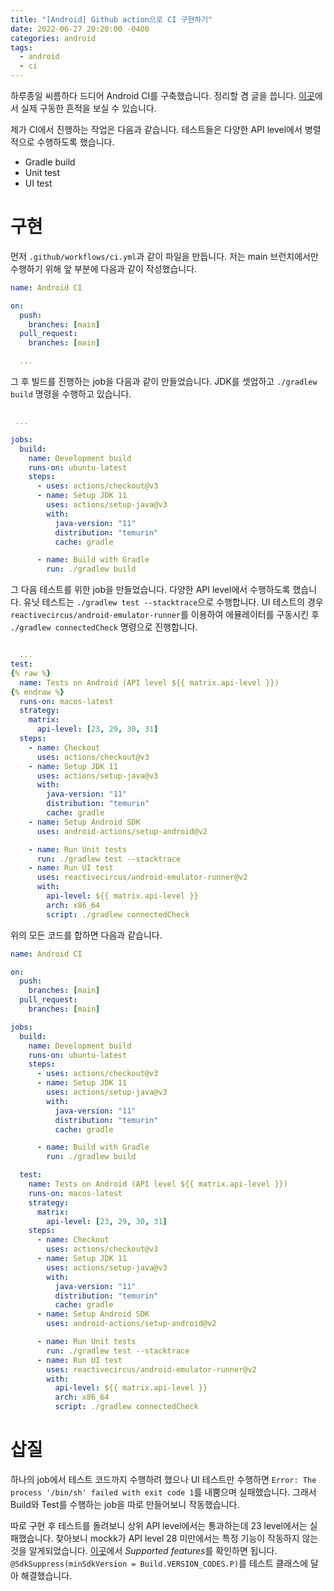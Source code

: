 ```yaml
---
title: "[Android] Github action으로 CI 구현하기"
date: 2022-06-27 20:20:00 -0400
categories: android
tags:
  - android
  - ci
---
```


하루종일 씨름하다 드디어 Android CI를 구축했습니다. 정리할 겸 글을 씁니다.
[이곳](https://github.com/jja08111/HansungNotification/actions/runs/2573543283)에서 실제 구동한 흔적을 보실 수 있습니다.

제가 CI에서 진행하는 작업은 다음과 같습니다. 테스트들은 다양한 API level에서 병렬적으로 수행하도록 했습니다.

- Gradle build
- Unit test
- UI test

# 구현

먼저 `.github/workflows/ci.yml`과 같이 파일을 만듭니다. 저는 main 브런치에서만 수행하기 위해 앞 부분에 다음과 같이 작성했습니다.

```yaml
name: Android CI

on:
  push:
    branches: [main]
  pull_request:
    branches: [main]

  ...
```

그 후 빌드를 진행하는 job을 다음과 같이 만들었습니다. JDK를 셋업하고 `./gradlew build` 명령을 수행하고 있습니다.

```yaml

 ...

jobs:
  build:
    name: Development build
    runs-on: ubuntu-latest
    steps:
      - uses: actions/checkout@v3
      - name: Setup JDK 11
        uses: actions/setup-java@v3
        with:
          java-version: "11"
          distribution: "temurin"
          cache: gradle

      - name: Build with Gradle
        run: ./gradlew build
```

그 다음 테스트를 위한 job을 만들었습니다. 다양한 API level에서 수행하도록 했습니다. 유닛 테스트는 `./gradlew test --stacktrace`으로 수행합니다.
UI 테스트의 경우 `reactivecircus/android-emulator-runner`를 이용하여 에뮬레이터를 구동시킨 후 `./gradlew connectedCheck` 명령으로 진행합니다.

```yaml

  ...
test:
{% raw %}
  name: Tests on Android (API level ${{ matrix.api-level }})
{% endraw %}
  runs-on: macos-latest
  strategy:
    matrix:
      api-level: [23, 29, 30, 31]
  steps:
    - name: Checkout
      uses: actions/checkout@v3
    - name: Setup JDK 11
      uses: actions/setup-java@v3
      with:
        java-version: "11"
        distribution: "temurin"
        cache: gradle
    - name: Setup Android SDK
      uses: android-actions/setup-android@v2

    - name: Run Unit tests
      run: ./gradlew test --stacktrace
    - name: Run UI test
      uses: reactivecircus/android-emulator-runner@v2
      with:
        api-level: ${{ matrix.api-level }}
        arch: x86_64
        script: ./gradlew connectedCheck
```

위의 모든 코드를 합하면 다음과 같습니다.

```yaml
name: Android CI

on:
  push:
    branches: [main]
  pull_request:
    branches: [main]

jobs:
  build:
    name: Development build
    runs-on: ubuntu-latest
    steps:
      - uses: actions/checkout@v3
      - name: Setup JDK 11
        uses: actions/setup-java@v3
        with:
          java-version: "11"
          distribution: "temurin"
          cache: gradle

      - name: Build with Gradle
        run: ./gradlew build

  test:
    name: Tests on Android (API level ${{ matrix.api-level }})
    runs-on: macos-latest
    strategy:
      matrix:
        api-level: [23, 29, 30, 31]
    steps:
      - name: Checkout
        uses: actions/checkout@v3
      - name: Setup JDK 11
        uses: actions/setup-java@v3
        with:
          java-version: "11"
          distribution: "temurin"
          cache: gradle
      - name: Setup Android SDK
        uses: android-actions/setup-android@v2

      - name: Run Unit tests
        run: ./gradlew test --stacktrace
      - name: Run UI test
        uses: reactivecircus/android-emulator-runner@v2
        with:
          api-level: ${{ matrix.api-level }}
          arch: x86_64
          script: ./gradlew connectedCheck
```

# 삽질

하나의 job에서 테스트 코드까지 수행하려 했으나 UI 테스트만 수행하면 `Error: The process '/bin/sh' failed with exit code 1`를 내뿜으며 실패했습니다.
그래서 Build와 Test를 수행하는 job을 따로 만들어보니 작동했습니다.

따로 구현 후 테스트를 돌려보니 상위 API level에서는 통과하는데 23 level에서는 실패했습니다. 찾아보니 mockk가 API level 28 미만에서는 특정 기능이 작동하지 않는 것을 알게되었습니다.
[이곳](https://mockk.io/ANDROID.html)에서 *Supported features*를 확인하면 됩니다. `@SdkSuppress(minSdkVersion = Build.VERSION_CODES.P)`를 테스트 클래스에 달아 해결했습니다.
